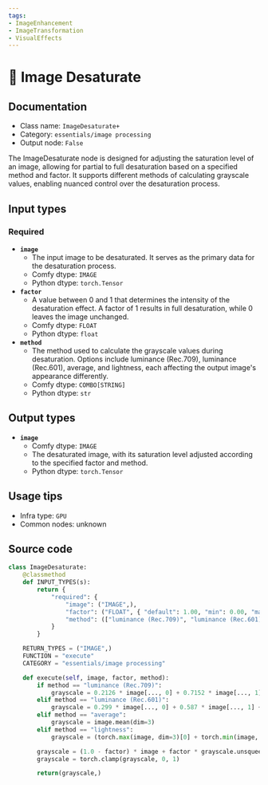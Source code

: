 ```yaml
---
tags:
- ImageEnhancement
- ImageTransformation
- VisualEffects
---
```


# 🔧 Image Desaturate
## Documentation
- Class name: `ImageDesaturate+`
- Category: `essentials/image processing`
- Output node: `False`

The ImageDesaturate node is designed for adjusting the saturation level of an image, allowing for partial to full desaturation based on a specified method and factor. It supports different methods of calculating grayscale values, enabling nuanced control over the desaturation process.
## Input types
### Required
- **`image`**
    - The input image to be desaturated. It serves as the primary data for the desaturation process.
    - Comfy dtype: `IMAGE`
    - Python dtype: `torch.Tensor`
- **`factor`**
    - A value between 0 and 1 that determines the intensity of the desaturation effect. A factor of 1 results in full desaturation, while 0 leaves the image unchanged.
    - Comfy dtype: `FLOAT`
    - Python dtype: `float`
- **`method`**
    - The method used to calculate the grayscale values during desaturation. Options include luminance (Rec.709), luminance (Rec.601), average, and lightness, each affecting the output image's appearance differently.
    - Comfy dtype: `COMBO[STRING]`
    - Python dtype: `str`
## Output types
- **`image`**
    - Comfy dtype: `IMAGE`
    - The desaturated image, with its saturation level adjusted according to the specified factor and method.
    - Python dtype: `torch.Tensor`
## Usage tips
- Infra type: `GPU`
- Common nodes: unknown


## Source code
```python
class ImageDesaturate:
    @classmethod
    def INPUT_TYPES(s):
        return {
            "required": {
                "image": ("IMAGE",),
                "factor": ("FLOAT", { "default": 1.00, "min": 0.00, "max": 1.00, "step": 0.05, }),
                "method": (["luminance (Rec.709)", "luminance (Rec.601)", "average", "lightness"],),
            }
        }

    RETURN_TYPES = ("IMAGE",)
    FUNCTION = "execute"
    CATEGORY = "essentials/image processing"

    def execute(self, image, factor, method):
        if method == "luminance (Rec.709)":
            grayscale = 0.2126 * image[..., 0] + 0.7152 * image[..., 1] + 0.0722 * image[..., 2]
        elif method == "luminance (Rec.601)":
            grayscale = 0.299 * image[..., 0] + 0.587 * image[..., 1] + 0.114 * image[..., 2]
        elif method == "average":
            grayscale = image.mean(dim=3)
        elif method == "lightness":
            grayscale = (torch.max(image, dim=3)[0] + torch.min(image, dim=3)[0]) / 2

        grayscale = (1.0 - factor) * image + factor * grayscale.unsqueeze(-1).repeat(1, 1, 1, 3)
        grayscale = torch.clamp(grayscale, 0, 1)

        return(grayscale,)

```
